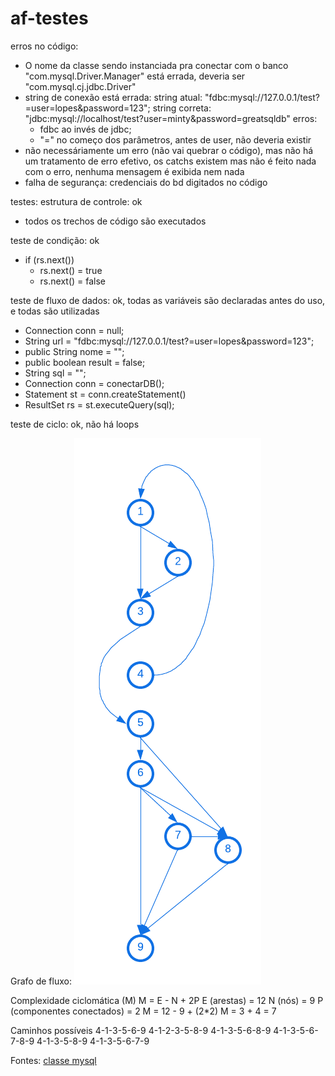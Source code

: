 # af-testes

erros no código:

- O nome da classe sendo instanciada pra conectar com o banco "com.mysql.Driver.Manager" está errada, deveria ser "com.mysql.cj.jdbc.Driver"
- string de conexão está errada:
string atual: "fdbc:mysql://127.0.0.1/test?=user=lopes&password=123";
string correta: "jdbc:mysql://localhost/test?user=minty&password=greatsqldb"
erros:
    - fdbc ao invés de jdbc;
    - "=" no começo dos parâmetros, antes de user, não deveria existir
- não necessáriamente um erro (não vai quebrar o código), mas não há um tratamento de erro efetivo, os catchs existem mas não é feito nada com o erro, nenhuma mensagem é exibida nem nada
- falha de segurança: credenciais do bd digitados no código


testes:
estrutura de controle: ok
- todos os trechos de código são executados

teste de condição: ok
- if (rs.next())
    - rs.next() = true
    - rs.next() = false

teste de fluxo de dados: ok, todas as variáveis são declaradas antes do uso, e todas são utilizadas
- Connection conn = null;
- String url = "fdbc:mysql://127.0.0.1/test?=user=lopes&password=123";
- public String nome = "";
- public boolean result = false;
- String sql = "";
- Connection conn = conectarDB();
- Statement st = conn.createStatement()
- ResultSet rs = st.executeQuery(sql);

teste de ciclo: ok, não há loops


Grafo de fluxo:
![grafo de fluxo](./grafo-de-fluxo.png)

Complexidade ciclomática (M)
M = E - N + 2P
E (arestas) = 12
N (nós) = 9
P (componentes conectados) = 2
M = 12 - 9 + (2*2)
M = 3 + 4 = 7

Caminhos possíveis
4-1-3-5-6-9
4-1-2-3-5-8-9
4-1-3-5-6-8-9
4-1-3-5-6-7-8-9
4-1-3-5-8-9
4-1-3-5-6-7-9



Fontes:
[classe mysql](https://dev.mysql.com/doc/connector-j/en/connector-j-usagenotes-connect-drivermanager.html)